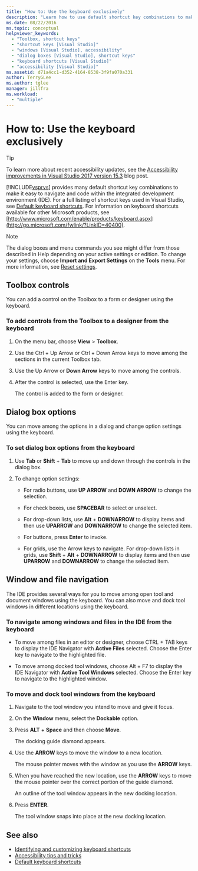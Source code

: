 ```yaml
---
title: "How to: Use the keyboard exclusively"
description: "Learn how to use default shortcut key combinations to make it easy to navigate and code within the Visual Studio integrated development environment (IDE)."
ms.date: 08/22/2016
ms.topic: conceptual
helpviewer_keywords:
  - "Toolbox, shortcut keys"
  - "shortcut keys [Visual Studio]"
  - "windows [Visual Studio], accessibility"
  - "dialog boxes [Visual Studio], shortcut keys"
  - "keyboard shortcuts [Visual Studio]"
  - "accessibility [Visual Studio]"
ms.assetid: d71a4cc1-d352-4164-8538-3f9fa070a331
author: TerryGLee
ms.author: tglee
manager: jillfra
ms.workload:
  - "multiple"
---
```

# How to: Use the keyboard exclusively

> [!TIP]
> To learn more about recent accessibility updates, see the [Accessibility improvements in Visual Studio 2017 version 15.3](https://devblogs.microsoft.com/visualstudio/accessibility-improvements-in-visual-studio-2017-version-15-3/) blog post.

[!INCLUDE[vsprvs](../../code-quality/includes/vsprvs_md.md)] provides many default shortcut key combinations to make it easy to navigate and code within the integrated development environment (IDE). For a full listing of shortcut keys used in Visual Studio, see [Default keyboard shortcuts](../../ide/default-keyboard-shortcuts-in-visual-studio.md). For information on keyboard shortcuts available for other Microsoft products, see [http://www.microsoft.com/enable/products/keyboard.aspx](http://go.microsoft.com/fwlink/?LinkID=40400).

> [!NOTE]
> The dialog boxes and menu commands you see might differ from those described in Help depending on your active settings or edition. To change your settings, choose **Import and Export Settings** on the **Tools** menu. For more information, see [Reset settings](../environment-settings.md#reset-settings).

## Toolbox controls

You can add a control on the Toolbox to a form or designer using the keyboard.

### To add controls from the Toolbox to a designer from the keyboard

1. On the menu bar, choose **View** > **Toolbox**.

2. Use the Ctrl + Up Arrow or Ctrl + Down Arrow keys to move among the sections in the current Toolbox tab.

3. Use the Up Arrow or **Down Arrow** keys to move among the controls.

4. After the control is selected, use the Enter key.

   The control is added to the form or designer.

## Dialog box options

 You can move among the options in a dialog and change option settings using the keyboard.

### To set dialog box options from the keyboard

1. Use **Tab** or **Shift** + **Tab** to move up and down through the controls in the dialog box.

2. To change option settings:

    -   For radio buttons, use **UP ARROW** and **DOWN ARROW** to change the selection.

    -   For check boxes, use **SPACEBAR** to select or unselect.

    -   For drop-down lists, use **Alt** + **DOWNARROW** to display items and then use **UPARROW** and **DOWNARROW** to change the selected item.

    -   For buttons, press **Enter** to invoke.

    -   For grids, use the Arrow keys to navigate. For drop-down lists in grids, use **Shift** + **Alt** + **DOWNARROW** to display items and then use **UPARROW** and **DOWNARROW** to change the selected item.

## Window and file navigation

 The IDE provides several ways for you to move among open tool and document windows using the keyboard. You can also move and dock tool windows in different locations using the keyboard.

### To navigate among windows and files in the IDE from the keyboard

-   To move among files in an editor or designer, choose CTRL + TAB keys to display the IDE Navigator with **Active Files** selected. Choose the Enter key to navigate to the highlighted file.

-   To move among docked tool windows, choose Alt + F7 to display the IDE Navigator with **Active Tool Windows** selected. Choose the Enter key to navigate to the highlighted window.

### To move and dock tool windows from the keyboard

1. Navigate to the tool window you intend to move and give it focus.

2. On the **Window** menu, select the  **Dockable** option.

3. Press **ALT** + **Space** and then choose **Move**.

     The docking guide diamond appears.

4. Use the **ARROW** keys to move the window to a new location.

     The mouse pointer moves with the window as you use the **ARROW** keys.

5. When you have reached the new location, use the **ARROW** keys to move the mouse pointer over the correct portion of the guide diamond.

     An outline of the tool window appears in the new docking location.

6. Press **ENTER**.

     The tool window snaps into place at the new docking location.

## See also

* [Identifying and customizing keyboard shortcuts](../../ide/identifying-and-customizing-keyboard-shortcuts-in-visual-studio.md)
* [Accessibility tips and tricks](../../ide/reference/accessibility-tips-and-tricks.md)
* [Default keyboard shortcuts](../../ide/default-keyboard-shortcuts-in-visual-studio.md)
